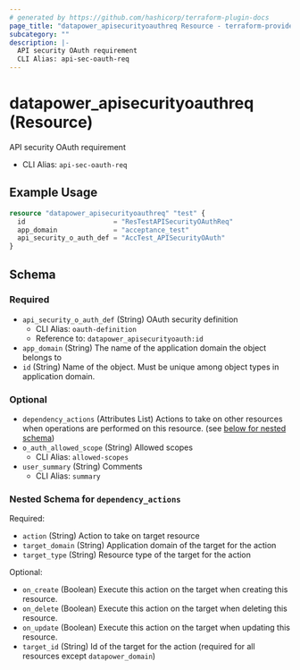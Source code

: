 ```yaml
---
# generated by https://github.com/hashicorp/terraform-plugin-docs
page_title: "datapower_apisecurityoauthreq Resource - terraform-provider-datapower"
subcategory: ""
description: |-
  API security OAuth requirement
  CLI Alias: api-sec-oauth-req
---
```


# datapower_apisecurityoauthreq (Resource)

API security OAuth requirement
  - CLI Alias: `api-sec-oauth-req`

## Example Usage

```terraform
resource "datapower_apisecurityoauthreq" "test" {
  id                      = "ResTestAPISecurityOAuthReq"
  app_domain              = "acceptance_test"
  api_security_o_auth_def = "AccTest_APISecurityOAuth"
}
```

<!-- schema generated by tfplugindocs -->
## Schema

### Required

- `api_security_o_auth_def` (String) OAuth security definition
  - CLI Alias: `oauth-definition`
  - Reference to: `datapower_apisecurityoauth:id`
- `app_domain` (String) The name of the application domain the object belongs to
- `id` (String) Name of the object. Must be unique among object types in application domain.

### Optional

- `dependency_actions` (Attributes List) Actions to take on other resources when operations are performed on this resource. (see [below for nested schema](#nestedatt--dependency_actions))
- `o_auth_allowed_scope` (String) Allowed scopes
  - CLI Alias: `allowed-scopes`
- `user_summary` (String) Comments
  - CLI Alias: `summary`

<a id="nestedatt--dependency_actions"></a>
### Nested Schema for `dependency_actions`

Required:

- `action` (String) Action to take on target resource
- `target_domain` (String) Application domain of the target for the action
- `target_type` (String) Resource type of the target for the action

Optional:

- `on_create` (Boolean) Execute this action on the target when creating this resource.
- `on_delete` (Boolean) Execute this action on the target when deleting this resource.
- `on_update` (Boolean) Execute this action on the target when updating this resource.
- `target_id` (String) Id of the target for the action (required for all resources except `datapower_domain`)
